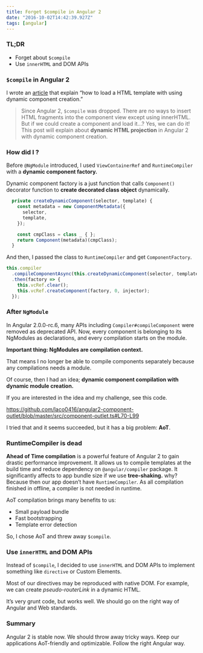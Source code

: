 ```yaml
---
title: Forget $compile in Angular 2
date: "2016-10-02T14:42:39.927Z"
tags: [angular]
---
```


### TL;DR

- Forget about `$compile`
- Use `innerHTML` and DOM APIs

### `$compile` in Angular 2

I wrote an [article](http://blog.lacolaco.net/post/dynamic-component-creation-in-angular-2/) that explain “how to load a HTML template with using dynamic component creation.”

> Since Angular 2, `$compile` was dropped. There are no ways to insert HTML fragments into the component view except using innerHTML. But if we could create a component and load it…? Yes, we can do it! This post will explain about **dynamic HTML projection** in Angular 2 with dynamic component creation.

### How did I ?

Before `@NgModule` introduced, I used `ViewContainerRef` and `RuntimeCompiler` with a **dynamic component factory.**

Dynamic component factory is a just function that calls `Component()` decorator function to **create decorated class object** dynamically.

```ts
  private createDynamicComponent(selector, template) {
    const metadata = new ComponentMetadata({
      selector,
      template,
    });

    const cmpClass = class _ { };
    return Component(metadata)(cmpClass);
  }
```

And then, I passed the class to `RuntimeCompiler` and get `ComponentFactory`.

```ts
this.compiler
  .compileComponentAsync(this.createDynamicComponent(selector, template))
  .then(factory => {
    this.vcRef.clear();
    this.vcRef.createComponent(factory, 0, injector);
  });
```

### After `NgModule`

In Angular 2.0.0-rc.6, many APIs including `Compiler#compileComponent` were removed as deprecated API. Now, every component is belonging to its NgModules as declarations, and every compilation starts on the module.

**Important thing: NgModules are compilation context.**

That means I no longer be able to compile components separately because any compilations needs a module.

Of course, then I had an idea; **dynamic component compilation with dynamic module creation.**

If you are interested in the idea and my challenge, see this code.

https://github.com/laco0416/angular2-component-outlet/blob/master/src/component-outlet.ts#L70-L99

I tried that and it seems succeeded, but it has a big problem: **AoT**.

### RuntimeCompiler is dead

**Ahead of Time compilation** is a powerful feature of Angular 2 to gain drastic performance improvement. It allows us to compile templates at the build time and reduce dependency on `@angular/compiler` package. It significantly affects to app bundle size if we use **tree-shaking.** why? Because then our app doesn’t have `RuntimeCompiler`. As all compilation finished in offline, a compiler is not needed in runtime.

AoT compilation brings many benefits to us:

- Small payload bundle
- Fast bootstrapping
- Template error detection

So, I chose AoT and threw away `$compile`.

### Use `innerHTML` and DOM APIs

Instead of `$compile`, I decided to use `innerHTML` and DOM APIs to implement something like `directive` or Custom Elements.

Most of our directives may be reproduced with native DOM. For example, we can create _pseudo-routerLink_ in a dynamic HTML.

It’s very grunt code, but works well. We should go on the right way of Angular and Web standards.

### Summary

Angular 2 is stable now. We should throw away tricky ways. Keep our applications AoT-friendly and optimizable. Follow the right Angular way.

